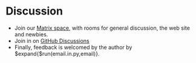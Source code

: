 # Discussion

* Join our [Matrix space](https://matrix.to/#/#ursalang:matrix.org), with rooms for general discussion, the web site and newbies.
* Join in on [GitHub Discussions](https://github.com/ursalang/ursa/discussions/)
* Finally, feedback is welcomed by the author by $expand{$run(email.in.py,email)}.